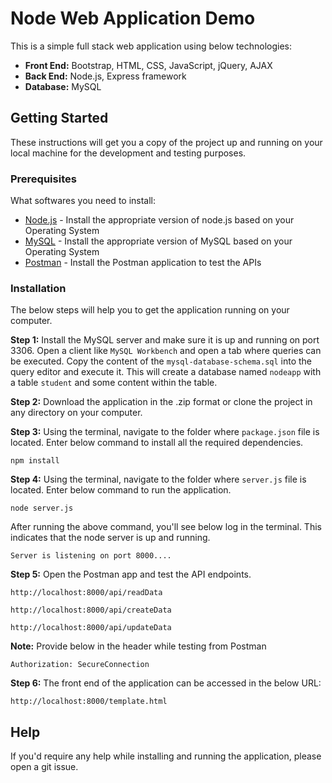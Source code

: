 # Node Web Application Demo

This is a simple full stack web application using below technologies:
* **Front End:** Bootstrap, HTML, CSS, JavaScript, jQuery, AJAX
* **Back End:** Node.js, Express framework
* **Database:** MySQL

## Getting Started

These instructions will get you a copy of the project up and running on your local machine for the development and testing purposes.

### Prerequisites

What softwares you need to install:

* [Node.js](https://nodejs.org/en/download/) - Install the appropriate version of node.js based on your Operating System
* [MySQL](https://www.mysql.com/downloads/) - Install the appropriate version of MySQL based on your Operating System
* [Postman](https://www.getpostman.com/products) - Install the Postman application to test the APIs

### Installation

The below steps will help you to get the application running on your computer.

**Step 1:** Install the MySQL server and make sure it is up and running on port 3306. Open a client like `MySQL Workbench` and open a tab where queries can be executed. Copy the content of the `mysql-database-schema.sql` into the query editor and execute it. This will create a database named `nodeapp` with a table `student` and some content within the table.

**Step 2:** Download the application in the .zip format or clone the project in any directory on your computer.

**Step 3:** Using the terminal, navigate to the folder where `package.json` file is located. Enter below command to install all the required dependencies.
```
npm install
```

**Step 4:** Using the terminal, navigate to the folder where `server.js` file is located. Enter below command to run the application.
```
node server.js
```
After running the above command, you'll see below log in the terminal. This indicates that the node server is up and running.
```
Server is listening on port 8000....
```

**Step 5:** Open the Postman app and test the API endpoints.

```
http://localhost:8000/api/readData
```
```
http://localhost:8000/api/createData
```
```
http://localhost:8000/api/updateData
```
**Note:** Provide below in the header while testing from Postman
```
Authorization: SecureConnection
```

**Step 6:** The front end of the application can be accessed in the below URL:
```
http://localhost:8000/template.html
```


## Help

If you'd require any help while installing and running the application, please open a git issue.


